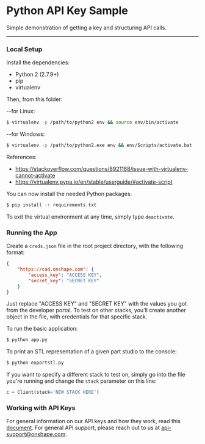# Python API Key Sample

Simple demonstration of getting a key and structuring API calls.

---

### Local Setup

Install the dependencies:

* Python 2 (2.7.9+)
* pip
* virtualenv

Then, from this folder:

--for Linux:
```sh
$ virtualenv -p /path/to/python2 env && source env/bin/activate
```

--for Windows:
```sh
$ virtualenv -p /path/to/python2.exe env && env/Scripts/activate.bat
```
References:

* https://stackoverflow.com/questions/8921188/issue-with-virtualenv-cannot-activate
* https://virtualenv.pypa.io/en/stable/userguide/#activate-script

You can now install the needed Python packages:

```sh
$ pip install -r requirements.txt
```

To exit the virtual environment at any time, simply type `deactivate`.

### Running the App

Create a `creds.json` file in the root project directory, with the following format:

```json
{
    "https://cad.onshape.com": {
        "access_key": "ACCESS KEY",
        "secret_key": "SECRET KEY"
    }
}
```

Just replace "ACCESS KEY" and "SECRET KEY" with the values you got from the
developer portal. To test on other stacks, you'll create another object in the file,
with credentials for that specific stack.

To run the basic application:

```sh
$ python app.py
```

To print an STL representation of a given part studio to the console:

```sh
$ python exportstl.py
```

If you want to specify a different stack to test on, simply go into the file you're running and
change the `stack` parameter on this line:

```py
c = Client(stack='NEW STACK HERE')
```

### Working with API Keys

For general information on our API keys and how they work, read this
[document](https://github.com/onshape/apikey/blob/master/README.md). For general
API support, please reach out to us at
[api-support@onshape.com](mailto:api-support@onshape.com).
